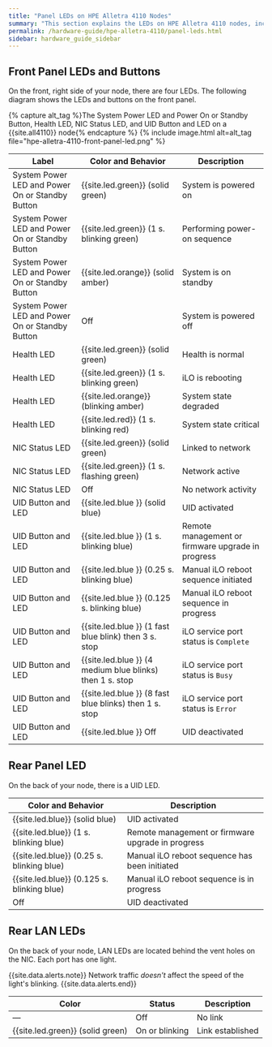 ```yaml
---
title: "Panel LEDs on HPE Alletra 4110 Nodes"
summary: "This section explains the LEDs on HPE Alletra 4110 nodes, including front panel LEDs and buttons and rear panel LEDs."
permalink: /hardware-guide/hpe-alletra-4110/panel-leds.html
sidebar: hardware_guide_sidebar
---
```


## Front Panel LEDs and Buttons
On the front, right side of your node, there are four LEDs.  The following diagram shows the LEDs and buttons on the front panel.

{% capture alt_tag %}The System Power LED and Power On or Standby Button, Health LED, NIC Status LED, and UID Button and LED on a {{site.all4110}} node{% endcapture %}
{% include image.html alt=alt_tag file="hpe-alletra-4110-front-panel-led.png" %}

| Label                                           | Color and Behavior                                       | Description                                       |
| ----------------------------------------------- | -------------------------------------------------------- | ------------------------------------------------- |
| System Power LED and Power On or Standby Button | {{site.led.green}} (solid green)                         | System is powered on                              |
| System Power LED and Power On or Standby Button | {{site.led.green}} (1 s. blinking green)                 | Performing power-on sequence                      |
| System Power LED and Power On or Standby Button | {{site.led.orange}} (solid amber)                        | System is on standby                              |
| System Power LED and Power On or Standby Button | Off                                                      | System is powered off                             |
| Health LED                                      | {{site.led.green}} (solid green)                         | Health is normal                                  |
| Health LED                                      | {{site.led.green}} (1 s. blinking green)                 | iLO is rebooting                                  |
| Health LED                                      | {{site.led.orange}} (blinking amber)                     | System state degraded                             |
| Health LED                                      | {{site.led.red}} (1 s. blinking red)                     | System state critical                             |
| NIC Status LED                                  | {{site.led.green}} (solid green)                         | Linked to network                                 |
| NIC Status LED                                  | {{site.led.green}} (1 s. flashing green)                 | Network active                                    |
| NIC Status LED                                  | Off                                                      | No network activity                               |
| UID Button and LED                              | {{site.led.blue }} (solid blue)                          | UID activated                                     |
| UID Button and LED                              | {{site.led.blue }} (1 s. blinking blue)                  | Remote management or firmware upgrade in progress |
| UID Button and LED                              | {{site.led.blue }} (0.25 s. blinking blue)               | Manual iLO reboot sequence initiated              |
| UID Button and LED                              | {{site.led.blue }} (0.125 s. blinking blue)              | Manual iLO reboot sequence in progress            |
| UID Button and LED                              | {{site.led.blue }} (1 fast blue blink) then 3 s. stop    | iLO service port status is `Complete`             |
| UID Button and LED                              | {{site.led.blue }} (4 medium blue blinks) then 1 s. stop | iLO service port status is `Busy`                 |
| UID Button and LED                              | {{site.led.blue }} (8 fast blue blinks) then 1 s. stop   | iLO service port status is `Error`                |
| UID Button and LED                              | {{site.led.blue }} Off                                   | UID deactivated                                   |


## Rear Panel LED
On the back of your node, there is a UID LED.

| Color and Behavior                         | Description                                       |
| ------------------------------------------ | ------------------------------------------------- |
| {{site.led.blue}} (solid blue)             | UID activated                                     |
| {{site.led.blue}} (1 s. blinking blue)     | Remote management or firmware upgrade in progress |
| {{site.led.blue}} (0.25 s. blinking blue)  | Manual iLO reboot sequence has been initiated     |
| {{site.led.blue}} (0.125 s. blinking blue) | Manual iLO reboot sequence is in progress         |
| Off                                        | UID deactivated                                   |


## Rear LAN LEDs
On the back of your node, LAN LEDs are located behind the vent holes on the NIC. Each port has one light.

{{site.data.alerts.note}}
Network traffic <em>doesn't</em> affect the speed of the light's blinking.
{{site.data.alerts.end}}

| Color                            | Status             | Description      |
| -------------------------------- | ------------------ | ---------------- |
| &#8212;                          | Off                | No link          |
| {{site.led.green}} (solid green) | On or blinking     | Link established |
